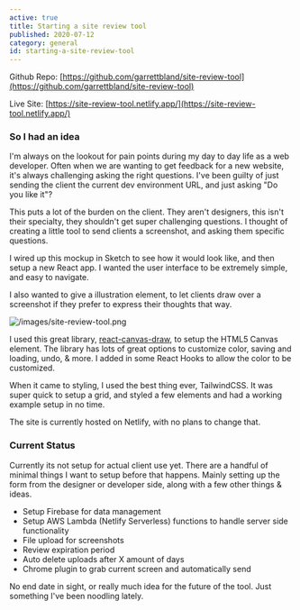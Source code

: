 ```yaml
---
active: true
title: Starting a site review tool
published: 2020-07-12
category: general
id: starting-a-site-review-tool
---
```

Github Repo: [https://github.com/garrettbland/site-review-tool](https://github.com/garrettbland/site-review-tool)

Live Site: [https://site-review-tool.netlify.app/](https://site-review-tool.netlify.app/)

### So I had an idea

I'm always on the lookout for pain points during my day to day life as a web developer. Often when we are wanting to get feedback for a new website, it's always challenging asking the right questions. I've been guilty of just sending the client the current dev environment URL, and just asking "Do you like it"?

This puts a lot of the burden on the client. They aren't designers, this isn't their specialty, they shouldn't get super challenging questions. I thought of creating a little tool to send clients a screenshot, and asking them specific questions.

I wired up this mockup in Sketch to see how it would look like, and then setup a new React app. I wanted the user interface to be extremely simple, and easy to navigate.

I also wanted to give a illustration element, to let clients draw over a screenshot if they prefer to express their thoughts that way.

![/images/site-review-tool.png](/images/site-review-tool.png)

I used this great library, [react-canvas-draw](https://github.com/embiem/react-canvas-draw), to setup the HTML5 Canvas element. The library has lots of great options to customize color, saving and loading, undo, & more. I added in some React Hooks to allow the color to be customized.

When it came to styling, I used the best thing ever, TailwindCSS. It was super quick to setup a grid, and styled a few elements and had a working example setup in no time.

The site is currently hosted on Netlify, with no plans to change that.

### Current Status

Currently its not setup for actual client use yet. There are a handful of minimal things I want to setup before that happens. Mainly setting up the form from the designer or developer side, along with a few other things & ideas.

-   Setup Firebase for data management
-   Setup AWS Lambda (Netlify Serverless) functions to handle server side functionality
-   File upload for screenshots
-   Review expiration period
-   Auto delete uploads after X amount of days
-   Chrome plugin to grab current screen and automatically send

No end date in sight, or really much idea for the future of the tool. Just something I've been noodling lately.